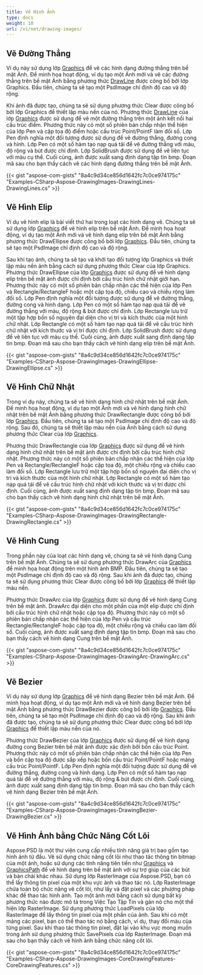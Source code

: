```yaml
---
title: Vẽ Hình Ảnh
type: docs
weight: 10
url: /vi/net/drawing-images/
---
```


## **Vẽ Đường Thẳng**
Ví dụ này sử dụng lớp [Graphics](https://reference.aspose.com/psd/net/aspose.psd/graphics) để vẽ các hình dạng đường thẳng trên bề mặt Ảnh. Để minh họa hoạt động, ví dụ tạo một Ảnh mới và vẽ các đường thẳng trên bề mặt Ảnh bằng phương thức [DrawLine](https://reference.aspose.com/psd/net/aspose.psd/graphics/methods/drawline/index) được công bố bởi lớp Graphics. Đầu tiên, chúng ta sẽ tạo một PsdImage chỉ định độ cao và độ rộng.

Khi ảnh đã được tạo, chúng ta sẽ sử dụng phương thức Clear được công bố bởi lớp Graphics để thiết lập màu nền của nó. Phương thức [DrawLine](https://reference.aspose.com/psd/net/aspose.psd/graphics/methods/drawline/index) của lớp [Graphics](https://reference.aspose.com/psd/net/aspose.psd/graphics) được sử dụng để vẽ một đường thẳng trên một ảnh kết nối hai cấu trúc điểm. Phương thức này có một số phiên bản chấp nhận thể hiện của lớp Pen và cặp tọa độ điểm hoặc cấu trúc Point/PointF làm đối số. Lớp Pen định nghĩa một đối tượng được sử dụng để vẽ đường thẳng, đường cong và hình. Lớp Pen có một số hàm tạo nạp quá tải để vẽ đường thẳng với màu, độ rộng và bút được chỉ định. Lớp SolidBrush được sử dụng để vẽ liên tục với màu cụ thể. Cuối cùng, ảnh được xuất sang định dạng tập tin bmp. Đoạn mã sau cho bạn thấy cách vẽ các hình dạng đường thẳng trên bề mặt Ảnh.



{{< gist "aspose-com-gists" "8a4c9d34ce856d1642fc7c0ce974175c" "Examples-CSharp-Aspose-DrawingImages-DrawingLines-DrawingLines.cs" >}}
## **Vẽ Hình Elip**
Ví dụ vẽ hình elip là bài viết thứ hai trong loạt các hình dạng vẽ. Chúng ta sẽ sử dụng lớp [Graphics](https://reference.aspose.com/psd/net/aspose.psd/graphics) để vẽ hình elip trên bề mặt Ảnh. Để minh họa hoạt động, ví dụ tạo một Ảnh mới và vẽ hình dạng elip trên bề mặt Ảnh bằng phương thức DrawEllipse được công bố bởi lớp [Graphics](https://reference.aspose.com/psd/net/aspose.psd/graphics). Đầu tiên, chúng ta sẽ tạo một PsdImage chỉ định độ cao và độ rộng.

Sau khi tạo ảnh, chúng ta sẽ tạo và khởi tạo đối tượng lớp Graphics và thiết lập màu nền ảnh bằng cách sử dụng phương thức Clear của lớp Graphics. Phương thức DrawEllipse của lớp [Graphics](https://reference.aspose.com/psd/net/aspose.psd/graphics) được sử dụng để vẽ hình dạng elip trên bề mặt ảnh được chỉ định bởi cấu trúc hình chữ nhật giới hạn. Phương thức này có một số phiên bản chấp nhận các thể hiện của lớp Pen và Rectangle/RectangleF hoặc một cặp tọa độ, chiều cao và chiều rộng làm đối số. Lớp Pen định nghĩa một đối tượng được sử dụng để vẽ đường thẳng, đường cong và hình dạng. Lớp Pen có một số hàm tạo nạp quá tải để vẽ đường thẳng với màu, độ rộng & bút được chỉ định. Lớp Rectangle lưu trữ một tập hợp bốn số nguyên đại diện cho vị trí và kích thước của một hình chữ nhật. Lớp Rectangle có một số hàm tạo nạp quá tải để vẽ cấu trúc hình chữ nhật với kích thước và vị trí được chỉ định. Lớp SolidBrush được sử dụng để vẽ liên tục với màu cụ thể. Cuối cùng, ảnh được xuất sang định dạng tập tin bmp. Đoạn mã sau cho bạn thấy cách vẽ hình dạng elip trên bề mặt Ảnh.



{{< gist "aspose-com-gists" "8a4c9d34ce856d1642fc7c0ce974175c" "Examples-CSharp-Aspose-DrawingImages-DrawingEllipse-DrawingEllipse.cs" >}}
## **Vẽ Hình Chữ Nhật**
Trong ví dụ này, chúng ta sẽ vẽ hình dạng hình chữ nhật trên bề mặt Ảnh. Để minh họa hoạt động, ví dụ tạo một Ảnh mới và vẽ hình dạng hình chữ nhật trên bề mặt Ảnh bằng phương thức DrawRectangle được công bố bởi lớp [Graphics](https://reference.aspose.com/psd/net/aspose.psd/graphics). Đầu tiên, chúng ta sẽ tạo một PsdImage chỉ định độ cao và độ rộng. Sau đó, chúng ta sẽ thiết lập màu nền của Ảnh bằng cách sử dụng phương thức Clear của lớp [Graphics](https://reference.aspose.com/psd/net/aspose.psd/graphics).

Phương thức DrawRectangle của lớp [Graphics](https://reference.aspose.com/psd/net/aspose.psd/graphics) được sử dụng để vẽ hình dạng hình chữ nhật trên bề mặt ảnh được chỉ định bởi cấu trúc hình chữ nhật. Phương thức này có một số phiên bản chấp nhận các thể hiện của lớp Pen và Rectangle/RectangleF hoặc cặp tọa độ, một chiều rộng và chiều cao làm đối số. Lớp Rectangle lưu trữ một tập hợp bốn số nguyên đại diện cho vị trí và kích thước của một hình chữ nhật. Lớp Rectangle có một số hàm tạo nạp quá tải để vẽ cấu trúc hình chữ nhật với kích thước và vị trí được chỉ định. Cuối cùng, ảnh được xuất sang định dạng tập tin bmp. Đoạn mã sau cho bạn thấy cách vẽ hình dạng hình chữ nhật trên bề mặt Ảnh.



{{< gist "aspose-com-gists" "8a4c9d34ce856d1642fc7c0ce974175c" "Examples-CSharp-Aspose-DrawingImages-DrawingRectangle-DrawingRectangle.cs" >}}
## **Vẽ Hình Cung**
Trong phần này của loạt các hình dạng vẽ, chúng ta sẽ vẽ hình dạng Cung trên bề mặt Ảnh. Chúng ta sẽ sử dụng phương thức DrawArc của [Graphics](https://reference.aspose.com/psd/net/aspose.psd/graphics) để minh họa hoạt động trên một hình ảnh BMP. Đầu tiên, chúng ta sẽ tạo một PsdImage chỉ định độ cao và độ rộng. Sau khi ảnh đã được tạo, chúng ta sẽ sử dụng phương thức Clear được công bố bởi lớp [Graphics](https://reference.aspose.com/psd/net/aspose.psd/graphics) để thiết lập màu nền.

Phương thức DrawArc của lớp [Graphics](https://reference.aspose.com/psd/net/aspose.psd/graphics) được sử dụng để vẽ hình dạng Cung trên bề mặt ảnh. DrawArc đại diện cho một phần của một elip được chỉ định bởi cấu trúc hình chữ nhật hoặc cặp tọa độ. Phương thức này có một số phiên bản chấp nhận các thể hiện của lớp Pen và cấu trúc Rectangle/RectangleF hoặc cặp tọa độ, một chiều rộng và chiều cao làm đối số. Cuối cùng, ảnh được xuất sang định dạng tập tin bmp. Đoạn mã sau cho bạn thấy cách vẽ hình dạng Cung trên bề mặt Ảnh.



{{< gist "aspose-com-gists" "8a4c9d34ce856d1642fc7c0ce974175c" "Examples-CSharp-Aspose-DrawingImages-DrawingArc-DrawingArc.cs" >}}
## **Vẽ Bezier**
Ví dụ này sử dụng lớp [Graphics](https://reference.aspose.com/psd/net/aspose.psd/graphics) để vẽ hình dạng Bezier trên bề mặt Ảnh. Để minh họa hoạt động, ví dụ tạo một Ảnh mới và vẽ hình dạng Bezier trên bề mặt Ảnh bằng phương thức DrawBezier được công bố bởi lớp [Graphics](https://reference.aspose.com/psd/net/aspose.psd/graphics). Đầu tiên, chúng ta sẽ tạo một PsdImage chỉ định độ cao và độ rộng. Sau khi ảnh đã được tạo, chúng ta sẽ sử dụng phương thức Clear được công bố bởi lớp [Graphics](https://reference.aspose.com/psd/net/aspose.psd/graphics) để thiết lập màu nền của nó.

Phương thức DrawBezier của lớp [Graphics](https://reference.aspose.com/psd/net/aspose.psd/graphics) được sử dụng để vẽ hình dạng đường cong Bezier trên bề mặt ảnh được xác định bởi bốn cấu trúc Point. Phương thức này có một số phiên bản chấp nhận các thể hiện của lớp Pen và bốn cặp tọa độ được sắp xếp hoặc bốn cấu trúc Point/PointF hoặc mảng cấu trúc Point/PointF. Lớp Pen định nghĩa một đối tượng được sử dụng để vẽ đường thẳng, đường cong và hình dạng. Lớp Pen có một số hàm tạo nạp quá tải để vẽ đường thẳng với màu, độ rộng & bút được chỉ định. Cuối cùng, ảnh được xuất sang định dạng tập tin bmp. Đoạn mã sau cho bạn thấy cách vẽ hình dạng Bezier trên bề mặt Ảnh.



{{< gist "aspose-com-gists" "8a4c9d34ce856d1642fc7c0ce974175c" "Examples-CSharp-Aspose-DrawingImages-DrawingBezier-DrawingBezier.cs" >}}
## **Vẽ Hình Ảnh bằng Chức Năng Cốt Lõi**
Aspose.PSD là một thư viện cung cấp nhiều tính năng giá trị bao gồm tạo hình ảnh từ đầu. Vẽ sử dụng chức năng cốt lõi như thao tác thông tin bitmap của một ảnh, hoặc sử dụng các tính năng tiên tiến như [Graphics](https://reference.aspose.com/psd/net/aspose.psd/graphics) và [GraphicsPath](https://reference.aspose.com/psd/net/aspose.psd/graphicspath) để vẽ hình dạng trên bề mặt ảnh với sự trợ giúp của các bút và bàn chải khác nhau. Sử dụng lớp RasterImage của Aspose.PSD, bạn có thể lấy thông tin pixel của một khu vực ảnh và thao tác nó. Lớp RasterImage chứa toàn bộ chức năng vẽ cốt lõi, như lấy và đặt pixel và các phương pháp khác để thao tác hình ảnh. Tạo một ảnh mới bằng cách sử dụng bất kỳ phương thức nào được mô tả trong Việc Tạo Tập Tin và gán nó cho một thể hiện lớp RasterImage. Sử dụng phương thức LoadPixels của lớp RasterImage để lấy thông tin pixel của một phần của ảnh. Sau khi có một mảng các pixel, bạn có thể thao tác nó bằng cách, ví dụ, thay đổi màu của từng pixel. Sau khi thao tác thông tin pixel, đặt lại vào khu vực mong muốn trong ảnh sử dụng phương thức SavePixels của lớp RasterImage. Đoạn mã sau cho bạn thấy cách vẽ hình ảnh bằng chức năng cốt lõi.



{{< gist "aspose-com-gists" "8a4c9d34ce856d1642fc7c0ce974175c" "Examples-CSharp-Aspose-DrawingImages-CoreDrawingFeatures-CoreDrawingFeatures.cs" >}}

